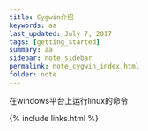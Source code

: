 ```yaml
---
title: Cygwin介绍
keywords: aa 
last_updated: July 7, 2017
tags: [getting_started]
summary: aa 
sidebar: note_sidebar
permalink: note_cygwin_index.html
folder: note 
---
```


在windows平台上运行linux的命令

{% include links.html %}
